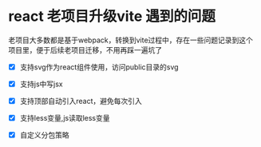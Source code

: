 # react 老项目升级vite  遇到的问题

老项目大多数都是基于webpack，转换到vite过程中，存在一些问题记录到这个项目里，便于后续老项目迁移，不用再踩一遍坑了

- [x] 支持svg作为react组件使用，访问public目录的svg
- [x] 支持js中写jsx
- [x] 支持顶部自动引入react，避免每次引入
- [x] 支持less变量,js读取less变量
- [x] 自定义分包策略

